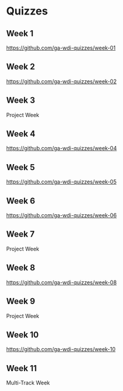 # Quizzes

## Week 1

https://github.com/ga-wdi-quizzes/week-01

## Week 2

https://github.com/ga-wdi-quizzes/week-02

## Week 3

Project Week

## Week 4

https://github.com/ga-wdi-quizzes/week-04

## Week 5

https://github.com/ga-wdi-quizzes/week-05

## Week 6

https://github.com/ga-wdi-quizzes/week-06

## Week 7

Project Week

## Week 8

https://github.com/ga-wdi-quizzes/week-08

## Week 9

Project Week

## Week 10

https://github.com/ga-wdi-quizzes/week-10

## Week 11

Multi-Track Week 
